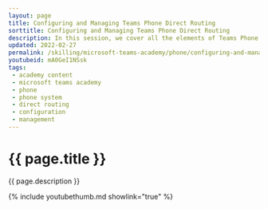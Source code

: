 ```yaml
---
layout: page
title: Configuring and Managing Teams Phone Direct Routing
sorttitle: Configuring and Managing Teams Phone Direct Routing
description: In this session, we cover all the elements of Teams Phone Direct routing, including Session Border Controllers (SBC), Voice Routing policies, dial plans, translation of phone numbers, and how the entire call flow pairs with Direct Routing.
updated: 2022-02-27
permalink: /skilling/microsoft-teams-academy/phone/configuring-and-managing
youtubeid: mA0GeI1NSsk
tags: 
 - academy content
 - microsoft teams academy
 - phone
 - phone system
 - direct routing
 - configuration
 - management
---
```


# {{ page.title }}

{{ page.description }}

{% include youtubethumb.md showlink="true" %}